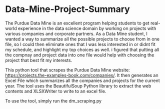 # Data-Mine-Project-Summary

The Purdue Data Mine is an excellent program helping students to get real-world experience in the data science domain by working on projects with various companies and corporate partners. As a Data Mine student, I wanted a way to summarize all the possible projects to choose from in one file, so I could then eliminate ones that I was less interested in or didnt fit my schedule, and highlight my top choices as well. i figured that putting all the compnay and project data into one file would help with choosing the project that best fit my interests.

This python tool that scrapes the Purdue Data Mine website: https://projects.the-examples-book.com/companies/. It then generates an Excel File which summarizes all the companies and projects for the current year. The tool uses the BeautifulSoup Python library to extract the web contents and XLSXWriter to write to an excel file.

To use the tool, simply run the dm_scraping.py 
